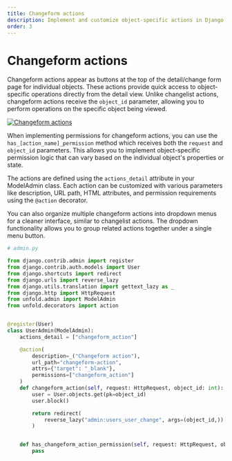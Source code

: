 ```yaml
---
title: Changeform actions
description: Implement and customize object-specific actions in Django Unfold's admin detail view, featuring permission handling, dropdown menus, and custom action callbacks for efficient object management.
order: 3
---
```


# Changeform actions

Changeform actions appear as buttons at the top of the detail/change form page for individual objects. These actions provide quick access to object-specific operations directly from the detail view. Unlike changelist actions, changeform actions receive the `object_id` parameter, allowing you to perform operations on the specific object being viewed.

[![Changeform actions](/static/docs/actions/changeform-actions.webp)](/static/docs/actions/changeform-actions.webp)

When implementing permissions for changeform actions, you can use the `has_[action_name]_permission` method which receives both the `request` and `object_id` parameters. This allows you to implement object-specific permission logic that can vary based on the individual object's properties or state.

The actions are defined using the `actions_detail` attribute in your ModelAdmin class. Each action can be customized with various parameters like description, URL path, HTML attributes, and permission requirements using the `@action` decorator.

You can also organize multiple changeform actions into dropdown menus for a cleaner interface, similar to changelist actions. The dropdown functionality allows you to group related actions together under a single menu button.


```python
# admin.py

from django.contrib.admin import register
from django.contrib.auth.models import User
from django.shortcuts import redirect
from django.urls import reverse_lazy
from django.utils.translation import gettext_lazy as _
from django.http import HttpRequest
from unfold.admin import ModelAdmin
from unfold.decorators import action


@register(User)
class UserAdmin(ModelAdmin):
    actions_detail = ["changeform_action"]

    @action(
        description=_("Changeform action"),
        url_path="changeform-action",
        attrs={"target": "_blank"},
        permissions=["changeform_action"]
    )
    def changeform_action(self, request: HttpRequest, object_id: int):
        user = User.objects.get(pk=object_id)
        user.block()

        return redirect(
            reverse_lazy("admin:users_user_change", args=(object_id,))
        )


    def has_changeform_action_permission(self, request: HttpRequest, object_id: Union[str, int]):
        pass
```
